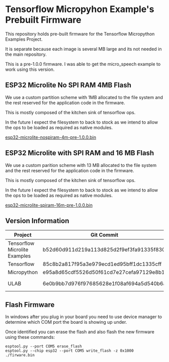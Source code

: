 # Tensorflow Micropyhon Example's Prebuilt Firmware

This repository holds pre-built firmware for the Tensorflow Micropython
Examples Project.

It is separate because each image is several MB large and its not
needed in the main repository.

This is a pre-1.0.0 firmware.  I was able to get the micro_speech example to work
using this version.

## ESP32 Microlite No SPI RAM 4MB Flash

We use a custom partition scheme with 1MB allocated to the file system and the rest 
reserved for the application code in the firmware.

This is mostly composed of the kitchen sink of tensorflow ops.

In the future I expect the filesystem to back to stock as we intend to allow the ops
to be loaded as required as native modules.

[esp32-microlite-nospiram-4m-pre-1.0.0.bin](firmware/esp32-microlite-nospiram-4m-pre-1.0.0.bin)

## ESP32 Microlite with SPI RAM and 16 MB Flash
We use a custom parition scheme with 13 MB allocated to the file system
and the rest reserved for the application code in the firmware.

This is mostly composed of the kitchen sink of tensorflow ops.

In the future I expect the filesystem to back to stock as we intend to allow the ops
to be loaded as required as native modules. 

[esp32-microlite-spiram-16m-pre-1.0.0.bin](firmware/esp32-microlite-spiram-16m-pre-1.0.0.bin)

## Version Information
| Project | Git Commit | Branch | Repository |
|  --- | --- | --- | --- |
| Tensorflow Microlite Examples | b52d60d911d219a113d825d2f9ef3fa91335f830 | master | https://github.com/mocleiri/tensorflow-micropython-examples |
| Tensorflow | 85c8b2a817f95a3e979ecd1ed95bff1dc1335cff | r2.4 |  https://github.com/tensorflow/tensorflow.git |
| Micropython | e95a8d65cdf5526d50f61cd7e27cefa97129e8b1 | microlite | https://github.com/mocleiri/micropython |
| ULAB | 6e0b9bb7d976f97685628e1f08af694a5d540b6a | mtf-latest | https://github.com/mocleiri/micropython-ulab.git |

## Flash Firmware

In windows after you plug in your board you need to use device manager to determine
which COM port the board is showing up under.

Once identified you can erase the flash and also flash the new firmware using these commands:
```
esptool.py --port COM5 erase_flash
esptool.py --chip esp32 --port COM5 write_flash -z 0x1000 ./firware.bin
```
